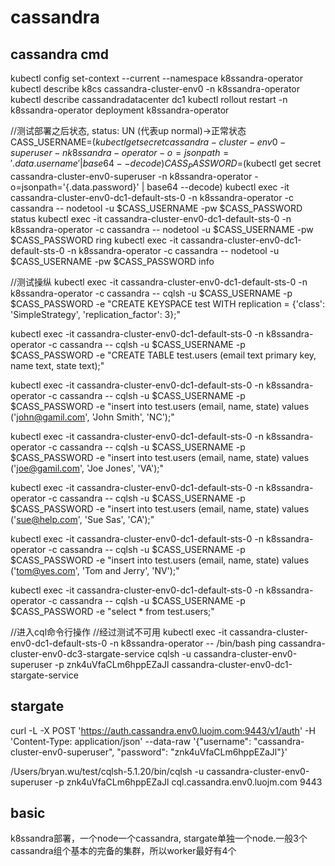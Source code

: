 
# cassandra


## cassandra cmd

kubectl config set-context --current --namespace k8ssandra-operator
kubectl describe k8cs cassandra-cluster-env0 -n k8ssandra-operator
kubectl describe cassandradatacenter dc1
kubectl rollout restart -n k8ssandra-operator deployment k8ssandra-operator


//测试部署之后状态, status: UN (代表up normal)->正常状态
CASS_USERNAME=$(kubectl get secret cassandra-cluster-env0-superuser -n k8ssandra-operator -o=jsonpath='{.data.username}' | base64 --decode)
CASS_PASSWORD=$(kubectl get secret cassandra-cluster-env0-superuser -n k8ssandra-operator -o=jsonpath='{.data.password}' | base64 --decode)
kubectl exec -it cassandra-cluster-env0-dc1-default-sts-0 -n k8ssandra-operator -c cassandra -- nodetool -u $CASS_USERNAME -pw $CASS_PASSWORD status
kubectl exec -it cassandra-cluster-env0-dc1-default-sts-0 -n k8ssandra-operator -c cassandra -- nodetool -u $CASS_USERNAME -pw $CASS_PASSWORD ring
kubectl exec -it cassandra-cluster-env0-dc1-default-sts-0 -n k8ssandra-operator -c cassandra -- nodetool -u $CASS_USERNAME -pw $CASS_PASSWORD info

//测试操纵
kubectl exec -it cassandra-cluster-env0-dc1-default-sts-0 -n k8ssandra-operator -c cassandra -- cqlsh -u $CASS_USERNAME -p $CASS_PASSWORD -e "CREATE KEYSPACE test WITH replication = {'class': 'SimpleStrategy', 'replication_factor': 3};"

kubectl exec -it cassandra-cluster-env0-dc1-default-sts-0 -n k8ssandra-operator -c cassandra -- cqlsh -u $CASS_USERNAME -p $CASS_PASSWORD  -e "CREATE TABLE test.users (email text primary key, name text, state text);"

kubectl exec -it cassandra-cluster-env0-dc1-default-sts-0 -n k8ssandra-operator -c cassandra -- cqlsh -u $CASS_USERNAME -p $CASS_PASSWORD -e "insert into test.users (email, name, state) values ('john@gamil.com', 'John Smith', 'NC');"

kubectl exec -it cassandra-cluster-env0-dc1-default-sts-0 -n k8ssandra-operator -c cassandra -- cqlsh -u $CASS_USERNAME -p $CASS_PASSWORD -e "insert into test.users (email, name, state) values ('joe@gamil.com', 'Joe Jones', 'VA');"

kubectl exec -it cassandra-cluster-env0-dc1-default-sts-0 -n k8ssandra-operator -c cassandra -- cqlsh -u $CASS_USERNAME -p $CASS_PASSWORD -e "insert into test.users (email, name, state) values ('sue@help.com', 'Sue Sas', 'CA');"

kubectl exec -it cassandra-cluster-env0-dc1-default-sts-0 -n k8ssandra-operator -c cassandra -- cqlsh -u $CASS_USERNAME -p $CASS_PASSWORD -e "insert into test.users (email, name, state) values ('tom@yes.com', 'Tom and Jerry', 'NV');"

kubectl exec -it cassandra-cluster-env0-dc1-default-sts-0 -n k8ssandra-operator -c cassandra -- cqlsh -u $CASS_USERNAME -p $CASS_PASSWORD -e "select * from test.users;"

//进入cql命令行操作
//经过测试不可用
kubectl exec -it cassandra-cluster-env0-dc1-default-sts-0 -n k8ssandra-operator -- /bin/bash
ping cassandra-cluster-env0-dc3-stargate-service
cqlsh -u cassandra-cluster-env0-superuser -p znk4uVfaCLm6hppEZaJl cassandra-cluster-env0-dc1-stargate-service

## stargate

curl -L -X POST 'https://auth.cassandra.env0.luojm.com:9443/v1/auth' -H 'Content-Type: application/json' --data-raw '{"username": "cassandra-cluster-env0-superuser", "password": "znk4uVfaCLm6hppEZaJl"}'


/Users/bryan.wu/test/cqlsh-5.1.20/bin/cqlsh -u cassandra-cluster-env0-superuser -p znk4uVfaCLm6hppEZaJl cql.cassandra.env0.luojm.com 9443

## basic

k8ssandra部署，一个node一个cassandra, stargate单独一个node.一般3个cassandra组个基本的完备的集群，所以worker最好有4个


